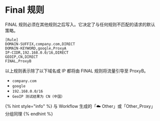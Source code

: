 # Final 规则

FINAL 规则必须在其他规则之后写入。它决定了与任何规则不匹配的请求的默认策略。

```text
[Rule]
DOMAIN-SUFFIX,company.com,DIRECT
DOMAIN-KEYWORD,google,ProxyA
IP-CIDR,192.168.0.0/16,DIRECT
GEOIP,CN,DIRECT
FINAL,ProxyB
```

以上规则表示除了以下域名或 IP 都将由 FINAL 规则将流量引导至 ProxyB。

* `company.com`
* `google`
* `192.168.0.0/16`
* `GeoIP 测试结果为 CN（中国）`



{% hint style="info" %}
与 Workflow 生成的「☁️ Other」或「Other\_Proxy」分组同理
{% endhint %}

